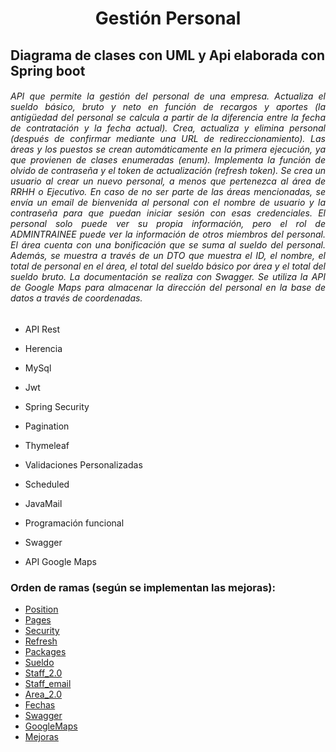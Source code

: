 <h1 align="center">Gestión Personal</h1>

<h2>Diagrama de clases con UML y Api elaborada con Spring boot</h2>
<div class="container">
<h6 style="text-align: justify">
API que permite la gestión del personal de una empresa. Actualiza el sueldo básico, bruto y neto en función de recargos y aportes (la antigüedad del personal se calcula a partir de la diferencia entre la fecha de contratación y la fecha actual).
    Crea, actualiza y elimina personal (después de confirmar mediante una URL de redireccionamiento). Las áreas y los puestos se crean automáticamente en la primera ejecución, ya que provienen de clases enumeradas (enum). Implementa la función de olvido de contraseña y el token de actualización (refresh token).
    Se crea un usuario al crear un nuevo personal, a menos que pertenezca al área de RRHH o Ejecutivo. En caso de no ser parte de las áreas mencionadas, se envía un email de bienvenida al personal con el nombre de usuario y la contraseña para que puedan iniciar sesión con esas credenciales.
    El personal solo puede ver su propia información, pero el rol de ADMINTRAINEE puede ver la información de otros miembros del personal.
    El área cuenta con una bonificación que se suma al sueldo del personal. Además, se muestra a través de un DTO  que muestra el ID, el nombre, el total de personal en el área, el total del sueldo básico por área y el total del sueldo bruto.
    La documentación se realiza con Swagger.
Se utiliza la API de Google Maps para almacenar la dirección del personal en la base de datos a través de coordenadas.
</h6>
</div>

- API Rest

- Herencia

- MySql

- Jwt

- Spring Security

- Pagination

- Thymeleaf

- Validaciones Personalizadas

- Scheduled

- JavaMail

- Programación funcional

- Swagger

- API Google Maps

<h3 align="left">Orden de ramas (según se implementan las mejoras):</h3>

- [Position](#Position)
- [Pages](#Pages)
- [Security](#Security)
- [Refresh](#Refresh)
- [Packages](#Packages)
- [Sueldo](#Sueldo)
- [Staff_2.0](#Staff_2.0)
- [Staff_email](#Staff_email)
- [Area_2.0](#Area_2.0)
- [Fechas](#Fechas)
- [Swagger](#Swagger)
- [GoogleMaps](#GoogleMaps)
- [Mejoras](#Mejoras)
